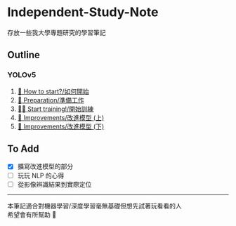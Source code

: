# Independent-Study-Note

存放一些我大學專題研究的學習筆記

## Outline

### YOLOv5

1. [🤔 How to start?/如何開始](/Y1_如何開始.md)
2. [🔧 Preparation/準備工作](/Y2_準備工作.md)
3. [👨‍🦽 Start training!/開始訓練](/Y3_開始訓練.md)
4. [🤡 Improvements/改進模型 (上)](/Y4_改進模型_1.md)
5. [🤡 Improvements/改進模型 (下)](/Y4_改進模型_2.md)

## To Add

- [x] 擴寫改進模型的部分
- [ ] 玩玩 NLP 的心得
- [ ] 從影像辨識結果到實際定位

- - -

本筆記適合對機器學習/深度學習毫無基礎但想先試著玩看看的人  
希望會有所幫助 🥰
